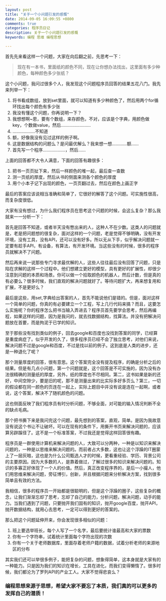 ```yaml
---
layout: post
title: "关于一个小问题引发的感慨"
date: 2014-09-05 16:09:55 +0800
comments: true
categories: 程序员日记
description: 关于一个小问题引发的感慨
keywords: 编程 思维 编程思想

---
```


首先先来看这样一个问题，大家在向后翻之前，先思考一下：

> 现在有一本书，里面纸的颜色不同，现在让你想办法找出，这里面有多少种颜色，每种颜色多少张纸？

这个小问题，我问过很多个人，我发现这个问题程序员回答的结果五花八门。我先来列举一下：

1. 将书看成数组，放到set里面，就可以知道有多少种颜色了，然后用两个for循环找出每个颜色有多少张
2. 我没有懂这个问题，你再说明一下？
3. 我想想啊~恩，要有个数组，来存颜色，不对，应该是个字典，用颜色做key，个数做value，然后……………………
4. ………………不知道
5. 额，好像我没有见过这样的例子啊。
6. 这是数据结构的问题么？是问最优解么？我来想一想…………额……
7. 首先写一个程序………………，然后……

上面的回答都不大令人满意，下面的回答有趣很多：

1. 把书一页页扯下来，然后一样颜色的堆一起，最后查一查数
2. 测一页纸的厚度，然后从书的侧面来测各个颜色的厚度
3. 用个小本子记下出现的颜色，一页页翻过去，然后在颜色上画正字

最后的答案应该说相当准确和简单了，它很好的解答了这个问题。可实施性很高，而复杂度很低。

大家有没有想过，为什么我们程序员在思考这个问题的时候，会这么复杂？那么我就来一一分析一下：

首先是回答不知道，或者半天没有憋出来的人，这种人不在少数。这类人的问题就是，老是把问题想的很复杂，面对这样的一个问题，老是觉得不够明确，没有开发环境，没有工具，没有API，还可以没有好多。所以无从下手，似乎解决问题就一定要有趁手API，有设备，有算法，有开发环境。当这些没有的时候，很多的程序员就解决不了问题。

然后再来说一说那些专门寻求最优解的人，这些人往往最后没有回答了问题，只是陷在求解的这样一个过程中。他们想建立更好的模型，具有更好的扩展性，却很少注意到问题的本质和场景。你可以做一个拾取颜色的机器人，然后计数，但是真的有必要么？很多时候，我们直观的解决问题就好了。等待问题扩大，再来想复用和扩展，不是更好么？

最后是这些，用set,字典给出答案的人，首先不能说他们是错的。但是，面对这样一个简单的问题，你真的有必要建立一个工程，写上几行代码来搞？而且，这要怎么实施呢？你的程序怎么把书当输入弄进去？程序员首先要学会思考，然后再编程，如果这样的问题，因为是我问的，就去找数据结构，找算法。并没有把解决问题放在首要，而是拘泥于已学的知识。

至于那些没有找到类似的例子，回去google和百度也没找到答案的同学，已经算是重度病症了。似乎开发的久了，很多程序员已经不会了独立思考，对他们来说，解决问题不过是google和百度，不过是找以前的例子。这到底是人类的进步，还是一种退化了呢？

那个测量厚度的回答，很有意思。这个答案完全没有提及程序，的确是分析之后的结果。但是有几点小问题，第一个问题就是，这个回答是不可实施的，因为没有办法很精确的测量纸的厚度，另外，纸的厚度也不尽相同。第二，这书如果是新的还好，中间空隙少，要是旧的呢，那不是测量出来的比实际多好多页么？第三，一切的假设都在同一颜色的页连在一起上，实际上题目中并没有说是连在一起啊，或者说，这个答案，解决不了随机颜色的问题。

这也侧面反映了我们程序员有时分析问题，不够全面，对可能的输入情况判断不全的缺点毛病。

那个把书撕下来是我问完这个问题，最先想到的答案，直观，简单。是因为我故意没有说这个书让不让破坏。可以在现有的条件下，用撕开书页来解决问题的，应该算另辟蹊径了。这不是一个标准答案，不过我还是觉得这样回答很有趣。

程序员是一群使用计算机来解决问题的人，大致可以分两种，一种是以知识来解决问题的，一种是以思维来解决问题的。而前者占大多数，这也让这个浮躁的IT圈蒙上了一层灰暗，这也是为什么公司甄选人才的时候，更看重经验、学历、背景公司的主要原因。因为大多数的人，是靠着做过，了解过很多的知识来解决问题的。知识的多寡正好体现了一个人的价值。然后，真正改变程序界的，是后一小撮人，他们用思维来解决问题，旁征博引，创新，并且根据问题来分析解决方案，找到很多简单且有效的方法。

我相信，很多的程序员一开始都是很聪明的，但是这个浮躁的圈子，这些复杂的概念，让我们渐渐忘却了思考，忘却了自己的能力，分析问题，解决问题，动手的能力。当我们遇到了问题，只要抛开我们固有的知识，抛开google百度，抛开API，抛开数据结构，就用心去思考，一定可以得到更好的答案的。

那么把这个问题延伸开来，你会发现很多相似的问题：

1. 班上要选举班长，每个人写了一个名字，最后要统计谁最高和大家的票数
2. 你有一个字符串，试着统计里面每个字符出现的次数
3. 你有一个关于老师数据库，里面存着老师户籍的数据，试着分析老师的来源地区的分布

其实我们还可以举很多例子，能把复杂的问题，想象得简单，这本身就是大家有的一种能力。只是因为我们的知识在增长，工具在进化，而我们变得懒惰了。很多时候，我们都沦为了罗列API的产业工人。大家不觉得悲哀么？

### **编程思想来源于思想，希望大家不要忘了本质，我们真的可以更多的发挥自己的潜质！**




